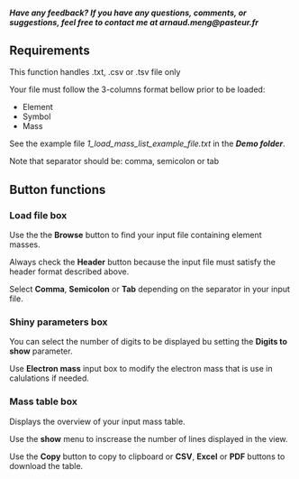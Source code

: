 #### _Have any feedback? If you have any questions, comments, or suggestions, feel free to contact me at arnaud.meng@pasteur.fr_

## **Requirements**

This function handles .txt, .csv or .tsv file only

Your file must follow the 3-columns format bellow prior to be loaded:
- Element
- Symbol
- Mass

See the example file *1_load_mass_list_example_file.txt* in the ***Demo folder***.

Note that separator should be: comma, semicolon or tab

## **Button functions**

### **Load file** box

Use the the **Browse** button to find your input file containing element masses.

Always check the **Header** button because the input file must satisfy the header format described above.

Select **Comma**, **Semicolon** or **Tab** depending on the separator in your input file.

### **Shiny parameters** box

You can select the number of digits to be displayed bu setting the **Digits to show** parameter.

Use **Electron mass** input box to modify the electron mass that is use in calulations if needed.

### **Mass table** box

Displays the overview of your input mass table.

Use the **show** menu to inscrease the number of lines displayed in the view. 

Use the **Copy** button to copy to clipboard or **CSV**, **Excel** or **PDF** buttons to download the table.

